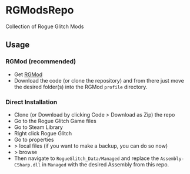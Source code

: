 # RGModsRepo
Collection of Rogue Glitch Mods

## Usage
### RGMod (recommended)
- Get [RGMod](https://github.com/gignaWedi/RGMod)
- Download the code (or clone the repository) and from there just move the desired folder(s) into the RGMod `profile` directory.

### Direct Installation
- Clone (or Download by clicking Code > Download as Zip) the repo
- Go to the Rogue Glitch Game files
- Go to Steam Library
- Right click Rogue Glitch
- Go to properties
- \> local files (if you want to make a backup, you can do so now)
- \> browse
- Then navigate to `RogueGlitch_Data/Managed` and replace the `Assembly-CSharp.dll` in `Managed` with the desired Assembly from this repo.
